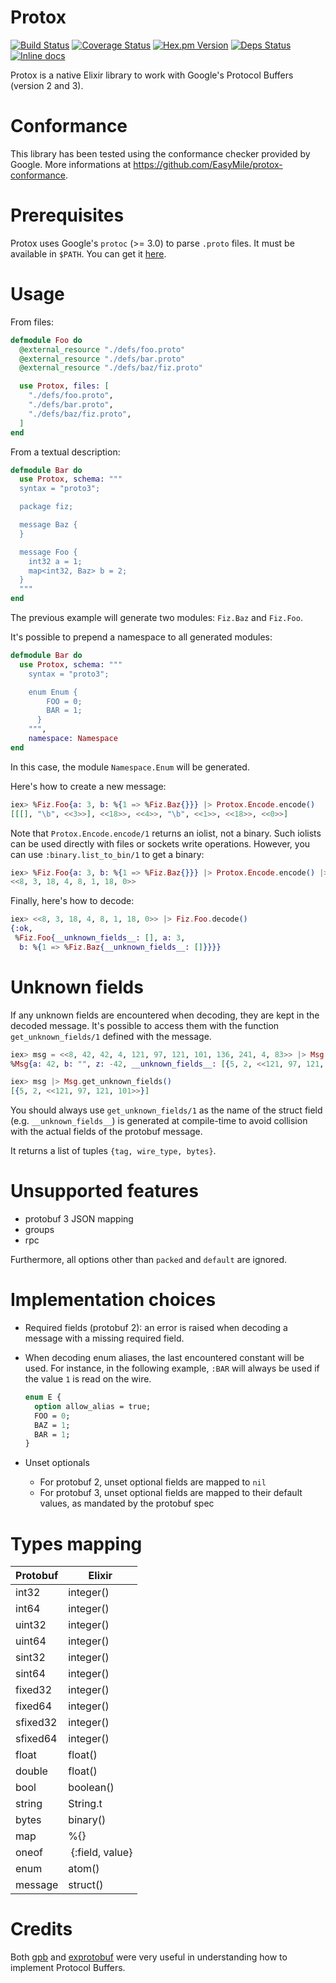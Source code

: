 # Protox

[![Build Status](https://travis-ci.org/EasyMile/protox.svg?branch=master)](https://travis-ci.org/EasyMile/protox) [![Coverage Status](https://coveralls.io/repos/github/EasyMile/protox/badge.svg?branch=master)](https://coveralls.io/github/EasyMile/protox?branch=master) [![Hex.pm Version](http://img.shields.io/hexpm/v/protox.svg)](https://hex.pm/packages/protox) [![Deps Status](https://beta.hexfaktor.org/badge/all/github/EasyMile/protox.svg)](https://beta.hexfaktor.org/github/EasyMile/protox) [![Inline docs](http://inch-ci.org/github/EasyMile/protox.svg)](http://inch-ci.org/github/EasyMile/protox)


Protox is a native Elixir library to work with Google's Protocol Buffers (version 2 and 3).


# Conformance

This library has been tested using the conformance checker provided by Google. More informations at https://github.com/EasyMile/protox-conformance.


# Prerequisites

Protox uses Google's `protoc` (>= 3.0) to parse `.proto` files. It must be available in `$PATH`.
You can get it [here](https://github.com/google/protobuf).


# Usage

From files:

```elixir
defmodule Foo do
  @external_resource "./defs/foo.proto"
  @external_resource "./defs/bar.proto"
  @external_resource "./defs/baz/fiz.proto"

  use Protox, files: [
    "./defs/foo.proto",
    "./defs/bar.proto",
    "./defs/baz/fiz.proto",
  ]
end
```

From a textual description:

```elixir
defmodule Bar do
  use Protox, schema: """
  syntax = "proto3";

  package fiz;

  message Baz {
  }

  message Foo {
    int32 a = 1;
    map<int32, Baz> b = 2;
  }
  """
end
```

The previous example will generate two modules: `Fiz.Baz` and `Fiz.Foo`.

It's possible to prepend a namespace to all generated modules:

```elixir
defmodule Bar do
  use Protox, schema: """
    syntax = "proto3";

    enum Enum {
        FOO = 0;
        BAR = 1;
      }
    """,
    namespace: Namespace
end
```

In this case, the module `Namespace.Enum` will be generated.


Here's how to create a new message:

```elixir
iex> %Fiz.Foo{a: 3, b: %{1 => %Fiz.Baz{}}} |> Protox.Encode.encode()
[[[], "\b", <<3>>], <<18>>, <<4>>, "\b", <<1>>, <<18>>, <<0>>]
```

Note that `Protox.Encode.encode/1` returns an iolist, not a binary. Such iolists can be used
directly with files or sockets write operations.
However, you can use `:binary.list_to_bin/1` to get a binary:

```elixir
iex> %Fiz.Foo{a: 3, b: %{1 => %Fiz.Baz{}}} |> Protox.Encode.encode() |> :binary.list_to_bin()
<<8, 3, 18, 4, 8, 1, 18, 0>>
```

Finally, here's how to decode:

```elixir
iex> <<8, 3, 18, 4, 8, 1, 18, 0>> |> Fiz.Foo.decode()
{:ok,
 %Fiz.Foo{__unknown_fields__: [], a: 3,
  b: %{1 => %Fiz.Baz{__unknown_fields__: []}}}}
```


# Unknown fields

If any unknown fields are encountered when decoding, they are kept in the decoded message.
It's possible to access them with the function `get_unknown_fields/1` defined with the message.

```elixir
iex> msg = <<8, 42, 42, 4, 121, 97, 121, 101, 136, 241, 4, 83>> |> Msg.decode!()
%Msg{a: 42, b: "", z: -42, __unknown_fields__: [{5, 2, <<121, 97, 121, 101>>}]}

iex> msg |> Msg.get_unknown_fields()
[{5, 2, <<121, 97, 121, 101>>}]
```

You should always use `get_unknown_fields/1` as the name of the struct field
(e.g. `__unknown_fields__`) is generated at compile-time to avoid collision with the actual
fields of the protobuf message.

It returns a list of tuples `{tag, wire_type, bytes}`.


# Unsupported features

* protobuf 3 JSON mapping
* groups
* rpc

Furthermore, all options other than `packed` and `default` are ignored.


# Implementation choices

* Required fields (protobuf 2): an error is raised when decoding a message with a missing required
  field.

* When decoding enum aliases, the last encountered constant will be used.
  For instance, in the following example, `:BAR` will always be used if the value `1` is read
  on the wire.
  ```protobuf
  enum E {
    option allow_alias = true;
    FOO = 0;
    BAZ = 1;
    BAR = 1;
  }
  ```

* Unset optionals
  * For protobuf 2, unset optional fields are mapped to `nil`
  * For protobuf 3, unset optional fields are mapped to their default values, as mandated by
    the protobuf spec


# Types mapping

Protobuf   | Elixir
-----------|--------------
int32      | integer()
int64      | integer()
uint32     | integer()
uint64     | integer()
sint32     | integer()
sint64     | integer()
fixed32    | integer()
fixed64    | integer()
sfixed32   | integer()
sfixed64   | integer()
float      | float()
double     | float()
bool       | boolean()
string     | String.t
bytes      | binary()
map        | %{}
oneof      | {:field, value}
enum       | atom()
message    | struct()


# Credits

Both [gpb](https://github.com/tomas-abrahamsson/gpb) and
[exprotobuf](https://github.com/bitwalker/exprotobuf) were very useful in
understanding how to implement Protocol Buffers.
